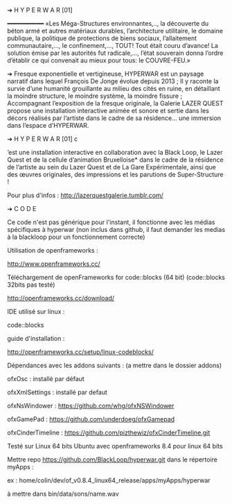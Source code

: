 ➔ H Y P E R W A R [01] 

━━━━━━━━━━
«Les Méga-Structures environnantes,.., la découverte du béton armé et autres matériaux durables, l’architecture utilitaire, le domaine publique, la politique de protections de biens sociaux, l’allaitement communautaire,…, le confinement,…, TOUT! Tout était couru d’avance!
La solution émise par les autorités fut radicale,…, l’état souverain donna l’ordre d’établir ce qui convenait au mieux pour tous: le COUVRE-FEU.»


➔ Fresque exponentielle et vertigineuse, HYPERWAR est un paysage narratif dans lequel François De Jonge évolue depuis 2013 ; Il y raconte la survie d’une humanité grouillante au milieu des cités en ruine, en détaillant la moindre structure, le moindre système, la moindre fissure ;
Accompagnant l’exposition de la fresque originale, la Galerie LAZER QUEST propose une installation interactive animée et sonore et sertie dans les décors réalisés par l’artiste dans le cadre de sa résidence… une immersion dans l’espace d’HYPERWAR. 


➔ H Y P E R W A R [01] c

’est une installation interactive en collaboration avec la Black Loop, le Lazer Quest et de la cellule d’animation Bruxelloise* dans le cadre de la résidence de l’artiste au sein du Lazer Quest et de La Gare Expérimentale, ainsi que des œuvres originales, des impressions et les parutions de Super-Structure !

Pour plus d'infos :
http://lazerquestgalerie.tumblr.com/

➔ C O D E

Ce code n'est pas générique pour l'instant, il fonctionne avec les médias spécifiques à hyperwar (non inclus dans github, il faut demander les medias à la blackloop pour un fonctionnement correcte)


Utilisation de openframeworks :

http://www.openframeworks.cc/

Téléchargement de
openFrameworks for
code::blocks (64 bit)
(code::blocks 32bits pas testé)

http://openframeworks.cc/download/


IDE utilisé sur linux : 

code::blocks


guide d'installation :

http://openframeworks.cc/setup/linux-codeblocks/


Dépendances avec les addons suivants : (a mettre dans le dossier addons)


ofxOsc : installé par défaut

ofxXmlSettings : installé par defaut

ofxNsWindower : https://github.com/whg/ofxNSWindower

ofxGamePad : https://github.com/underdoeg/ofxGamepad

ofxCinderTimeline : https://github.com/pizthewiz/ofxCinderTimeline.git


Testé sur Linux 64 bits Ubuntu avec openframeworks 8.4 pour linux 64 bits

Mettre repo https://github.com/BlackLoop/hyperwar.git dans le répertoire myApps :

ex : home/colin/dev/of_v0.8.4_linux64_release/apps/myApps/hyperwar


à mettre dans bin/data/sons/name.wav
